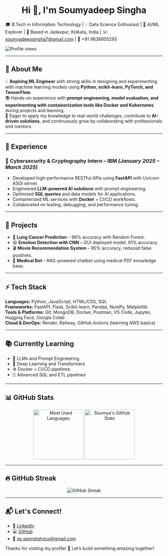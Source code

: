 <h1 align="center">Hi 👋, I'm Soumyadeep Singha</h1>  

🎓 B.Tech in Information Technology | 💡 Data Science Enthusiast | 🔎 AI/ML Explorer | 📍 Based in Jadavpur, Kolkata, India | ✉️ soumyadeepsingha7@gmail.com | 📱 +91 9836955293  

![Profile views](https://komarev.com/ghpvc/?username=samrat0033&label=Profile%20views&color=0e75b6&style=flat)  

---

## 🚀 About Me  
💡 **Aspiring ML Engineer** with strong skills in designing and experimenting with machine learning models using **Python, scikit-learn, PyTorch, and TensorFlow**.  
📚 Hands-on experience with **prompt engineering, model evaluation, and experimenting with containerization tools like Docker and Kubernetes** during projects and learning.  
🚀 Eager to apply my knowledge to real-world challenges, contribute to **AI-driven solutions**, and continuously grow by collaborating with professionals and mentors.  
  

---

## 💼 Experience  

### 🚀 Cybersecurity & Cryptography Intern – IBM *(January 2025 – March 2025)*  
- Developed high-performance RESTful APIs using **FastAPI** with Uvicorn ASGI server.  
- Engineered **LLM-powered AI solutions** with prompt engineering.  
- Optimized **SQL queries** and data models for AI applications.  
- Containerized ML services with **Docker** + CI/CD workflows.  
- Collaborated on testing, debugging, and performance tuning.  

---

## 🧩 Projects  

- 🧬 **Lung Cancer Prediction** – 98% accuracy with Random Forest.  
- 😃 **Emotion Detection with CNN** – GUI deployed model, 61% accuracy.  
- 🎬 **Movie Recommendation System** – 95% accuracy, reduced false positives.  
- 🤖 **Medical Bot** – RAG-powered chatbot using medical PDF knowledge base.  

---

## ⚡ Tech Stack  

**Languages:** Python, JavaScript, HTML/CSS, SQL  
**Frameworks:** FastAPI, Flask, Scikit-learn, Pandas, NumPy, Matplotlib  
**Tools & Platforms:** Git, MongoDB, Docker, Postman, VS Code, Jupyter, Hugging Face, Google Colab  
**Cloud & DevOps:** Render, Railway, GitHub Actions (learning AWS basics)  

---

## 📚 Currently Learning  

- 🧠 LLMs and Prompt Engineering  
- 🤖 Deep Learning and Transformers  
- ⚙️ Docker + CI/CD pipelines  
- 🗄️ Advanced SQL and ETL pipelines  

---

## 📊 GitHub Stats  

<p align="center">
  <img src="https://github-readme-stats.vercel.app/api/top-langs/?username=Soumya-717&layout=compact&theme=radical" alt="Most Used Languages" height="160"/>
  <img src="https://github-readme-stats.vercel.app/api?username=Soumya-717&show_icons=true&theme=radical" alt="Soumya's GitHub Stats" height="160"/>
</p>  

---

## 🔥 GitHub Streak  

<p align="center">
  <img src="https://github-readme-streak-stats.herokuapp.com/?user=Soumya-717&theme=radical" alt="GitHub Streak" />
</p>  

---

## 📬 Let's Connect!  

- 💼 [LinkedIn](https://www.linkedin.com/in/samrat-ghorui)  
- 💻 [GitHub](https://github.com/Soumya-717)  
- 📧 [sg.samratghorui@gmail.com](mailto:soumyadeepsingha7@gmail.com)  

Thanks for visiting my profile! 🚀 Let’s build something amazing together!  
